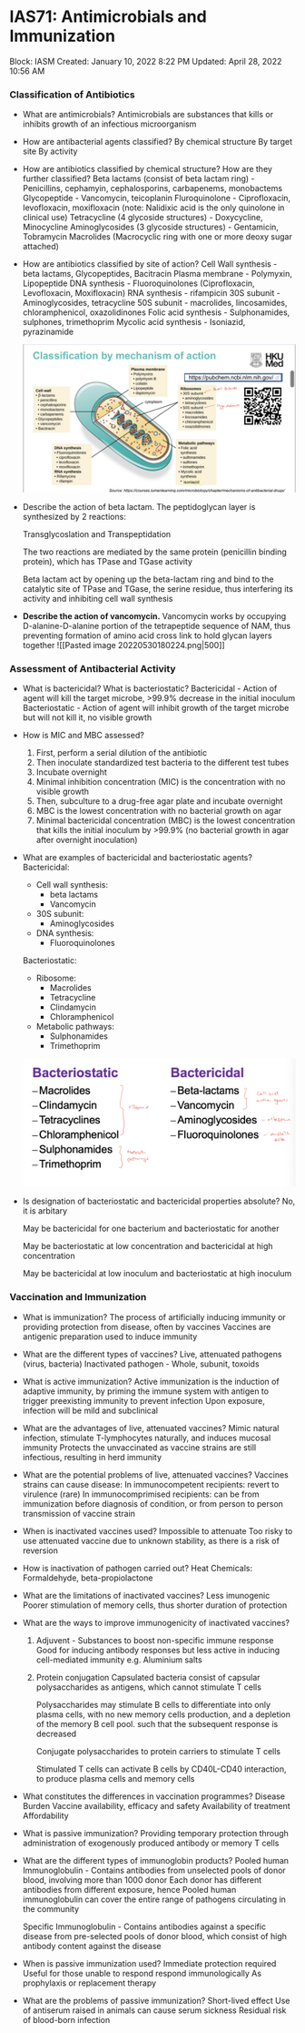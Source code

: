 # IAS71: Antimicrobials and Immunization

Block: IASM
Created: January 10, 2022 8:22 PM
Updated: April 28, 2022 10:56 AM

### Classification of Antibiotics
- What are antimicrobials?
    Antimicrobials are substances that kills or inhibits growth of an infectious microorganism
- How are antibacterial agents classified?
    By chemical structure
    By target site
    By activity
- How are antibiotics classified by chemical structure? How are they further classified?
    Beta lactams (consist of beta lactam ring) - Penicillins, cephamyin, cephalosporins, carbapenems, monobactems
    Glycopeptide - Vancomycin, teicoplanin
    Fluroquinolone - Ciprofloxacin, levofloxacin, moxifloxacin (note: Nalidixic acid is the only quinolone in clinical use)
    Tetracycline (4 glycoside structures) - Doxycycline, Minocycline
    Aminoglycosides (3 glycoside structures) - Gentamicin, Tobramycin
    Macrolides (Macrocyclic ring with one or more deoxy sugar attached)
- How are antibiotics classified by site of action?
    Cell Wall synthesis - beta lactams, Glycopeptides, Bacitracin
    Plasma membrane - Polymyxin, Lipopeptide
    DNA synthesis - Fluoroquinolones (Ciprofloxacin, Levofloxacin, Moxifloxacin)
    RNA synthesis - rifampicin
    30S subunit - Aminoglycosides, tetracycline
    50S subunit - macrolides, lincosamides, chloramphenicol, oxazolidinones
    Folic acid synthesis - Sulphonamides, sulphones, trimethoprim
    Mycolic acid synthesis - Isoniazid, pyrazinamide
    
    ![7E9B3C1D-1B31-47C5-A730-F60EDDD307FB.jpeg](IAS71%20Antimicrobials%20and%20Immunization%201459e634c9b84a3db3862ce894120565/7E9B3C1D-1B31-47C5-A730-F60EDDD307FB.jpeg)
- Describe the action of beta lactam.
    The peptidoglycan layer is synthesized by 2 reactions: 
    
    Transglycoslation and Transpeptidation
    
    The two reactions are mediated by the same protein (penicillin binding protein), which has TPase and TGase activity
    
    Beta lactam act by opening up the beta-lactam ring and bind to the catalytic site of TPase and TGase, the serine residue, thus interfering its activity and inhibiting cell wall synthesis
- **Describe the action of vancomycin.**
    Vancomycin works by occupying D-alanine-D-alanine portion of the tetrapeptide sequence of NAM, thus preventing formation of amino acid cross link to hold glycan layers together
	![[Pasted image 20220530180224.png|500]] 

### Assessment of Antibacterial Activity
- What is bactericidal? What is bacteriostatic?
    Bactericidal - Action of agent will kill the target microbe, >99.9% decrease in the initial inoculum
    Bacteriostatic - Action of agent will inhibit growth of the target microbe but will not kill it, no visible growth
- How is MIC and MBC assessed?
    1. First, perform a serial dilution of the antibiotic
    2. Then inoculate standardized test bacteria to the different test tubes
    3. Incubate overnight
    4. Minimal inhibition concentration (MIC) is the concentration with no visible growth
    5. Then, subculture to a drug-free agar plate and incubate overnight
    6. MBC is the lowest concentration with no bacterial growth on agar
    7. Minimal bactericidal concentration (MBC) is the lowest concentration that kills the initial inoculum by >99.9% (no bacterial growth in agar after overnight inoculation)
- What are examples of bactericidal and bacteriostatic agents?
    Bactericidal:
    - Cell wall synthesis:
        - beta lactams
        - Vancomycin
    - 30S subunit:
        - Aminoglycosides
    - DNA synthesis:
        - Fluoroquinolones
    
    Bacteriostatic:
    - Ribosome:
        - Macrolides
        - Tetracycline
        - Clindamycin
        - Chloramphenicol
    - Metabolic pathways:
        - Sulphonamides
        - Trimethoprim
    
    ![Screenshot 2021-12-02 at 4.32.50 PM.png](IAS71%20Antimicrobials%20and%20Immunization%201459e634c9b84a3db3862ce894120565/Screenshot_2021-12-02_at_4.32.50_PM.png)
- Is designation of bacteriostatic and bactericidal properties absolute?
    No, it is arbitary
    
    May be bactericidal for one bacterium and bacteriostatic for another
    
    May be bacteriostatic at low concentration and bactericidal at high concentration
    
    May be bactericidal at low inoculum and bacteriostatic at high inoculum

### Vaccination and Immunization
- What is immunization?
    The process of artificially inducing immunity or providing protection from disease, often by vaccines
    Vaccines are antigenic preparation used to induce immunity
- What are the different types of vaccines?
    Live, attenuated pathogens (virus, bacteria)
    Inactivated pathogen - Whole, subunit, toxoids
- What is active immunization?
    Active immunization is the induction of adaptive immunity, by priming the immune system with antigen to trigger preexisting immunity to prevent infection
    Upon exposure, infection will be mild and subclinical
- What are the advantages of live, attenuated vaccines?
    Mimic natural infection, stimulate T-lymphocytes naturally, and induces mucosal immunity
    Protects the unvaccinated as vaccine strains are still infectious, resulting in herd immunity
- What are the potential problems of live, attenuated vaccines?
    Vaccines strains can cause disease:
    In immunocompetent recipients: revert to virulence (rare)
    In immunocomprimised recipients: can be from immunization before diagnosis of condition, or from person to person transmission of vaccine strain
- When is inactivated vaccines used?
    Impossible to attenuate
    Too risky to use attenuated vaccine due to unknown stability, as there is a risk of reversion
- How is inactivation of pathogen carried out?
    Heat
    Chemicals: Formaldehyde, beta-propiolactone
- What are the limitations of inactivated vaccines?
    Less imunogenic
    Poorer stimulation of memory cells, thus shorter duration of protection
- What are the ways to improve immunogenicity of inactivated vaccines?
    1. Adjuvent - Substances to boost non-specific immune response
        Good for inducing antibody responses but less active in inducing cell-mediated immunity
        e.g. Aluminium salts
    2. Protein conjugation
        Capsulated bacteria consist of capsular polysaccharides as antigens, which cannot stimulate T cells
        
        Polysaccharides may stimulate B cells to differentiate into only plasma cells, with no new memory cells production, and a depletion of the memory B cell pool. such that the subsequent response is decreased
        
        Conjugate polysaccharides to protein carriers to stimulate T cells
        
        Stimulated T cells can activate B cells by CD40L-CD40 interaction, to produce plasma cells and memory cells
- What constitutes the differences in vaccination programmes?
    Disease Burden
    Vaccine availability, efficacy and safety
    Availability of treatment
    Affordability 
- What is passive immunization?
    Providing temporary protection through administration of exogenously produced antibody or memory T cells
- What are the different types of immunoglobin products?
    Pooled human Immunoglobulin - Contains antibodies from unselected pools of donor blood, involving more than 1000 donor
    Each donor has different antibodies from different exposure, hence Pooled human immunoglobulin can cover the entire range of pathogens circulating in the community
    
    Specific Immunoglobulin - Contains antibodies against a specific disease from pre-selected pools of donor blood, which consist of high antibody content against the disease
- When is passive immunization used?
    Immediate protection required
    Useful for those unable to respond respond immunologically
    As prophylaxis or replacement therapy
- What are the problems of passive immunization?
    Short-lived effect
    Use of antiserum raised in animals can cause serum sickness
    Residual risk of blood-born infection